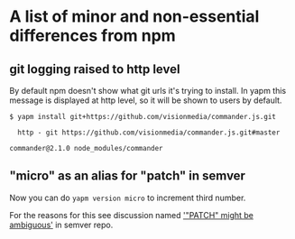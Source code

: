 A list of minor and non-essential differences from npm
======================================================

## git logging raised to http level

By default npm doesn't show what git urls it's trying to install. In yapm this message is displayed at http level, so it will be shown to users by default.

```
$ yapm install git+https://github.com/visionmedia/commander.js.git

  http - git https://github.com/visionmedia/commander.js.git#master

commander@2.1.0 node_modules/commander
```

## "micro" as an alias for "patch" in semver

Now you can do `yapm version micro` to increment third number.

For the reasons for this see discussion named ['"PATCH" might be ambiguous'](https://github.com/mojombo/semver/issues/160) in semver repo.

